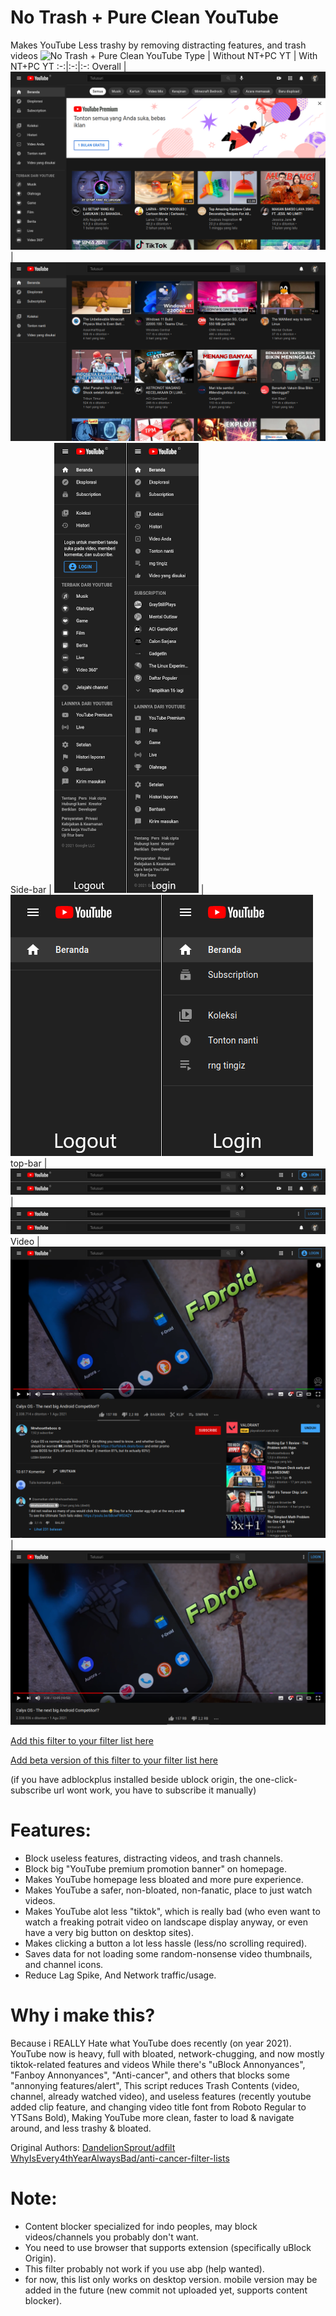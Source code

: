 # No Trash + Pure Clean YouTube
Makes YouTube Less trashy by removing distracting features, and trash videos
![No Trash + Pure Clean YouTube](https://mdp43140.github.io/assets/img/project_ntpcyt.png)
Type | Without NT+PC YT | With NT+PC YT
:-:|:-:|:-:
Overall | ![Before](https://raw.githubusercontent.com/MDP43140/NoTrash-PureClean-YT/main/YTD_without_NTPCYT.png) | ![After](https://raw.githubusercontent.com/MDP43140/NoTrash-PureClean-YT/main/YTD_with_NTPCYT.png)
Side-bar | ![Before](https://raw.githubusercontent.com/MDP43140/NoTrash-PureClean-YT/main/YTD_without_NTPCYT_lefthandmenu.png) | ![After](https://raw.githubusercontent.com/MDP43140/NoTrash-PureClean-YT/main/YTD_with_NTPCYT_lefthandmenu.png)
top-bar | ![Before](https://raw.githubusercontent.com/MDP43140/NoTrash-PureClean-YT/main/YTD_without_NTPCYT_topbarmenu.png) | ![After](https://raw.githubusercontent.com/MDP43140/NoTrash-PureClean-YT/main/YTD_with_NTPCYT_topbarmenu.png)
Video | ![Before](https://raw.githubusercontent.com/MDP43140/NoTrash-PureClean-YT/main/YTD_without_NTPCYT_watch.png) | ![After](https://raw.githubusercontent.com/MDP43140/NoTrash-PureClean-YT/main/YTD_with_NTPCYT_watch.png)


[Add this filter to your filter list here](https://subscribe.adblockplus.org/?location=https://github.com/MDP43140/NoTrash-PureClean-YT/raw/main/NT%2BPC_YT_uBO.txt&title=NT%2BPC_YT)

[Add beta version of this filter to your filter list here](https://subscribe.adblockplus.org/?location=https://github.com/MDP43140/NoTrash-PureClean-YT/raw/dev/NT%2BPC_YT_uBO.txt&title=NT+PC_YT)

(if you have adblockplus installed beside ublock origin, the one-click-subscribe url wont work, you have to subscribe it manually)

# Features:
+ Block useless features, distracting videos, and trash channels.
+ Block big "YouTube premium promotion banner" on homepage.
+ Makes YouTube homepage less bloated and more pure experience.
+ Makes YouTube a safer, non-bloated, non-fanatic, place to just watch videos.
+ Makes YouTube alot less "tiktok", which is really bad (who even want to watch a freaking potrait video on landscape display anyway, or even have a very big button on desktop sites).
+ Makes clicking a button a lot less hassle (less/no scrolling required).
+ Saves data for not loading some random-nonsense video thumbnails, and channel icons.
+ Reduce Lag Spike, And Network traffic/usage.

# Why i make this?
Because i REALLY Hate what YouTube does recently (on year 2021).
YouTube now is heavy, full with bloated, network-chugging, and now mostly tiktok-related features and videos
While there's "uBlock Annonyances", "Fanboy Annonyances", "Anti-cancer", and others that blocks some "annonying features/alert",
This script reduces Trash Contents (video, channel, already watched video), and useless features (recently youtube added clip feature, and changing video title font from Roboto Regular to YTSans Bold),
Making YouTube more clean, faster to load & navigate around, and less trashy & bloated.

Original Authors: [DandelionSprout/adfilt](https://github.com/DandelionSprout/adfilt)
									[WhyIsEvery4thYearAlwaysBad/anti-cancer-filter-lists](https://github.com/WhyIsEvery4thYearAlwaysBad/anti-cancer-filter-lists)

# Note:
- Content blocker specialized for indo peoples, may block videos/channels you probably don't want.
- You need to use browser that supports extension (specifically uBlock Origin).
- This filter probably not work if you use abp (help wanted).
- for now, this list only works on desktop version. mobile version may be added in the future (new commit not uploaded yet, supports content blocker).
